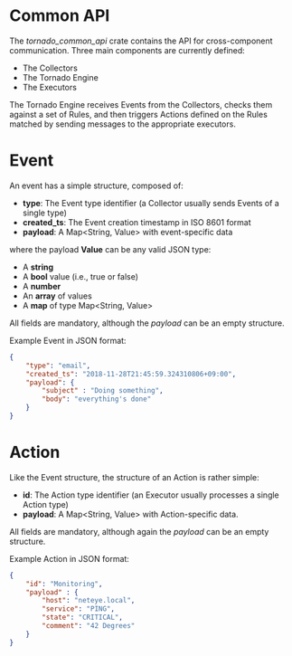 # Common API

The *tornado_common_api* crate contains the API for cross-component communication.
Three main components are currently defined: 
- The Collectors 
- The Tornado Engine 
- The Executors

The Tornado Engine receives Events from the Collectors, checks them against a set of Rules, and
then triggers Actions defined on the Rules matched by sending messages to the appropriate executors.



# Event

An event has a simple structure, composed of:

- __type__:  The Event type identifier (a Collector usually sends Events of a single type)
- __created_ts__:  The Event creation timestamp in ISO 8601 format
- __payload__:  A Map<String, Value> with event-specific data

where the payload __Value__ can be any valid JSON type:
- A __string__
- A __bool__ value (i.e., true or false)
- A __number__ 
- An __array__ of values
- A __map__ of type Map<String, Value>

All fields are mandatory, although the _payload_ can be an empty structure.

Example Event in JSON format:
```json
{
    "type": "email",
    "created_ts": "2018-11-28T21:45:59.324310806+09:00", 
    "payload": {
        "subject" : "Doing something",
        "body": "everything's done"
    }
}
```



# Action

Like the Event structure, the structure of an Action is rather simple:

- __id__:  The Action type identifier (an Executor usually processes a single Action type)
- __payload__:  A Map<String, Value> with Action-specific data.

All fields are mandatory, although again the _payload_ can be an empty structure.

Example Action in JSON format:
```json
{
    "id": "Monitoring",
    "payload" : {
        "host": "neteye.local",
        "service": "PING",
        "state": "CRITICAL",
        "comment": "42 Degrees"
    }
}

```